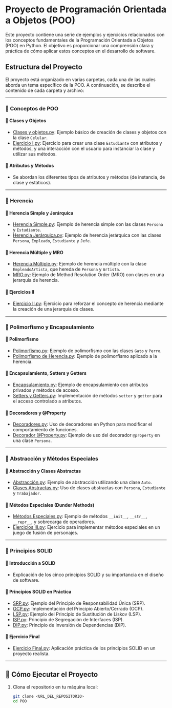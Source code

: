 # Proyecto de Programación Orientada a Objetos (POO)

Este proyecto contiene una serie de ejemplos y ejercicios relacionados con los conceptos fundamentales de la Programación Orientada a Objetos (POO) en Python. El objetivo es proporcionar una comprensión clara y práctica de cómo aplicar estos conceptos en el desarrollo de software.

## Estructura del Proyecto

El proyecto está organizado en varias carpetas, cada una de las cuales aborda un tema específico de la POO. A continuación, se describe el contenido de cada carpeta y archivo:

---

### 🔹 Conceptos de POO

#### 📌 Clases y Objetos
- [Clases y objetos.py](clases%20y%20objetos/Clases%20y%20objetos.py): Ejemplo básico de creación de clases y objetos con la clase `Celular`.
- [Ejercicio I.py](clases%20y%20objetos/Ejercicio%20I.py): Ejercicio para crear una clase `Estudiante` con atributos y métodos, y una interacción con el usuario para instanciar la clase y utilizar sus métodos.

#### 📌 Atributos y Métodos
- Se abordan los diferentes tipos de atributos y métodos (de instancia, de clase y estáticos).

---

### 🔹 Herencia

#### 📌 Herencia Simple y Jerárquica
- [Herencia Simple.py](Herencia/Herencia%20Simple.py): Ejemplo de herencia simple con las clases `Persona` y `Estudiante`.
- [Herencia Jerárquica.py](Herencia/Herencia%20Jerarquica.py): Ejemplo de herencia jerárquica con las clases `Persona`, `Empleado`, `Estudiante` y `Jefe`.

#### 📌 Herencia Múltiple y MRO
- [Herencia Múltiple.py](Herencia/Herencia%20Multiple.py): Ejemplo de herencia múltiple con la clase `EmpleadoArtista`, que hereda de `Persona` y `Artista`.
- [MRO.py](MRO/MRO.py): Ejemplo de Method Resolution Order (MRO) con clases en una jerarquía de herencia.

#### 📌 Ejercicios II
- [Ejercicio II.py](Herencia/Ejercicio%20II.py): Ejercicio para reforzar el concepto de herencia mediante la creación de una jerarquía de clases.

---

### 🔹 Polimorfismo y Encapsulamiento

#### 📌 Polimorfismo
- [Polimorfismo.py](Polimorfismo/Polimorfismo.py): Ejemplo de polimorfismo con las clases `Gato` y `Perro`.
- [Polimorfismo de Herencia.py](Polimorfismo/Polimorfismo%20de%20Herencia.py): Ejemplo de polimorfismo aplicado a la herencia.

#### 📌 Encapsulamiento, Setters y Getters
- [Encapsulamiento.py](Encapsulamiento/Encapsulamiento.py): Ejemplo de encapsulamiento con atributos privados y métodos de acceso.
- [Setters y Getters.py](Setters%20y%20Getters/Setters%20y%20Getters.py): Implementación de métodos `setter` y `getter` para el acceso controlado a atributos.

#### 📌 Decoradores y @Property
- [Decoradores.py](Decoradores/Decoradores.py): Uso de decoradores en Python para modificar el comportamiento de funciones.
- [Decorador @Property.py](Decoradores/Decorador%20Property.py): Ejemplo de uso del decorador `@property` en una clase `Persona`.

---

### 🔹 Abstracción y Métodos Especiales

#### 📌 Abstracción y Clases Abstractas
- [Abstracción.py](Abstracción/Abstracción.py): Ejemplo de abstracción utilizando una clase `Auto`.
- [Clases Abstractas.py](Abstracción/Clases%20Abstractas.py): Uso de clases abstractas con `Persona`, `Estudiante` y `Trabajador`.

#### 📌 Métodos Especiales (Dunder Methods)
- [Métodos Especiales.py](Metodos%20Especiales/Metodos%20Especiales.py): Ejemplo de métodos `__init__`, `__str__`, `__repr__`, y sobrecarga de operadores.
- [Ejercicios III.py](Metodos%20Especiales/Ejercicios%20III.py): Ejercicio para implementar métodos especiales en un juego de fusión de personajes.

---

### 🔹 Principios SOLID

#### 📌 Introducción a SOLID
- Explicación de los cinco principios SOLID y su importancia en el diseño de software.

#### 📌 Principios SOLID en Práctica
- [SRP.py](Principios%20SOLID/SRP.py): Ejemplo del Principio de Responsabilidad Única (SRP).
- [OCP.py](Principios%20SOLID/OCP.py): Implementación del Principio Abierto/Cerrado (OCP).
- [LSP.py](Principios%20SOLID/LSP.py): Ejemplo del Principio de Sustitución de Liskov (LSP).
- [ISP.py](Principios%20SOLID/ISP.py): Principio de Segregación de Interfaces (ISP).
- [DIP.py](Principios%20SOLID/DIP.py): Principio de Inversión de Dependencias (DIP).

#### 📌 Ejercicio Final
- [Ejercicio Final.py](Principios%20SOLID/Ejercicio%20Final.py): Aplicación práctica de los principios SOLID en un proyecto realista.

---

## 🚀 Cómo Ejecutar el Proyecto

1. Clona el repositorio en tu máquina local:
   ```sh
   git clone <URL_DEL_REPOSITORIO>
   cd POO
